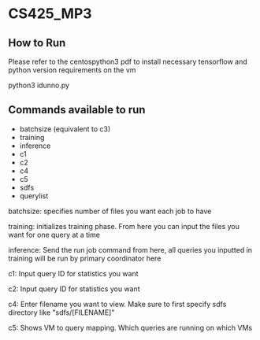 # CS425_MP3

## How to Run
Please refer to the centospython3 pdf to install necessary tensorflow and python version requirements on the vm

python3 idunno.py

## Commands available to run
- batchsize (equivalent to c3)
- training
- inference
- c1
- c2
- c4
- c5
- sdfs
- querylist

batchsize: specifies number of files you want each job to have


training: initializes training phase. From here you can input the files you want for one query at a time 


inference: Send the run job command from here, all queries you inputted in training will be run by primary coordinator here

c1: Input query ID for statistics you want 

c2: Input query ID for statistics you want 

c4: Enter filename you want to view. Make sure to first specify sdfs directory like "sdfs/[FILENAME]" 

c5: Shows VM to query mapping. Which queries are running on which VMs



